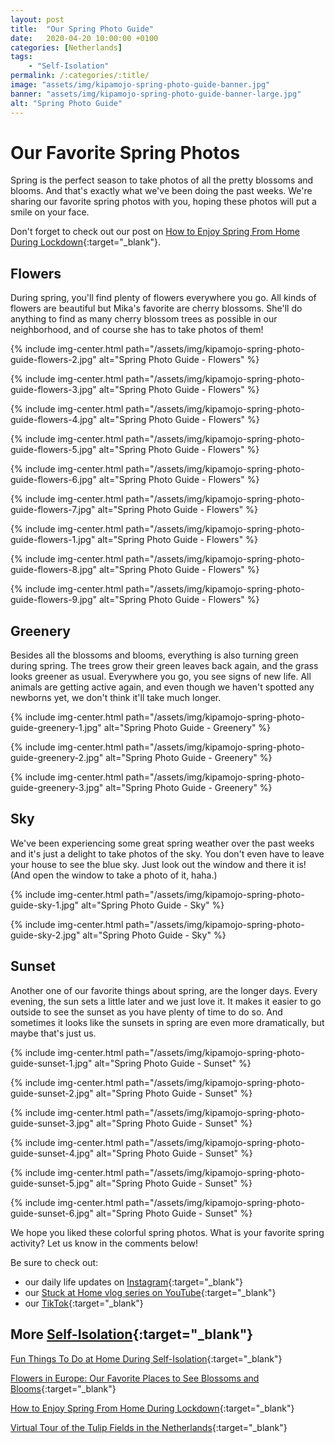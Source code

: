 ```yaml
---
layout: post
title:  "Our Spring Photo Guide"
date:   2020-04-20 10:00:00 +0100
categories: [Netherlands]
tags:
    - "Self-Isolation"
permalink: /:categories/:title/
image: "assets/img/kipamojo-spring-photo-guide-banner.jpg"
banner: "assets/img/kipamojo-spring-photo-guide-banner-large.jpg"
alt: "Spring Photo Guide"
---
```


# Our Favorite Spring Photos

Spring is the perfect season to take photos of all the pretty blossoms and blooms. And that's exactly what we've been doing the past weeks. We're sharing our favorite spring photos with you, hoping these photos will put a smile on your face. 

Don't forget to check out our post on [How to Enjoy Spring From Home During Lockdown][spring from home]{:target="_blank"}.

## Flowers

During spring, you'll find plenty of flowers everywhere you go. All kinds of flowers are beautiful but Mika's favorite are cherry blossoms. She'll do anything to find as many cherry blossom trees as possible in our neighborhood, and of course she has to take photos of them!  

{% include img-center.html path="/assets/img/kipamojo-spring-photo-guide-flowers-2.jpg" alt="Spring Photo Guide - Flowers" %}

{% include img-center.html path="/assets/img/kipamojo-spring-photo-guide-flowers-3.jpg" alt="Spring Photo Guide - Flowers" %}

{% include img-center.html path="/assets/img/kipamojo-spring-photo-guide-flowers-4.jpg" alt="Spring Photo Guide - Flowers" %}

{% include img-center.html path="/assets/img/kipamojo-spring-photo-guide-flowers-5.jpg" alt="Spring Photo Guide - Flowers" %}

{% include img-center.html path="/assets/img/kipamojo-spring-photo-guide-flowers-6.jpg" alt="Spring Photo Guide - Flowers" %}

{% include img-center.html path="/assets/img/kipamojo-spring-photo-guide-flowers-7.jpg" alt="Spring Photo Guide - Flowers" %}

{% include img-center.html path="/assets/img/kipamojo-spring-photo-guide-flowers-1.jpg" alt="Spring Photo Guide - Flowers" %}

{% include img-center.html path="/assets/img/kipamojo-spring-photo-guide-flowers-8.jpg" alt="Spring Photo Guide - Flowers" %} 

{% include img-center.html path="/assets/img/kipamojo-spring-photo-guide-flowers-9.jpg" alt="Spring Photo Guide - Flowers" %} 

## Greenery

Besides all the blossoms and blooms, everything is also turning green during spring. The trees grow their green leaves back again, and the grass looks greener as usual. Everywhere you go, you see signs of new life. All animals are getting active again, and even though we haven't spotted any newborns yet, we don't think it'll take much longer. 

{% include img-center.html path="/assets/img/kipamojo-spring-photo-guide-greenery-1.jpg" alt="Spring Photo Guide - Greenery" %} 

{% include img-center.html path="/assets/img/kipamojo-spring-photo-guide-greenery-2.jpg" alt="Spring Photo Guide - Greenery" %} 

{% include img-center.html path="/assets/img/kipamojo-spring-photo-guide-greenery-3.jpg" alt="Spring Photo Guide - Greenery" %} 

## Sky

We've been experiencing some great spring weather over the past weeks and it's just a delight to take photos of the sky. You don't even have to leave your house to see the blue sky. Just look out the window and there it is! (And open the window to take a photo of it, haha.)

{% include img-center.html path="/assets/img/kipamojo-spring-photo-guide-sky-1.jpg" alt="Spring Photo Guide - Sky" %} 

{% include img-center.html path="/assets/img/kipamojo-spring-photo-guide-sky-2.jpg" alt="Spring Photo Guide - Sky" %} 

## Sunset

Another one of our favorite things about spring, are the longer days. Every evening, the sun sets a little later and we just love it. It makes it easier to go outside to see the sunset as you have plenty of time to do so. And sometimes it looks like the sunsets in spring are even more dramatically, but maybe that's just us. 

{% include img-center.html path="/assets/img/kipamojo-spring-photo-guide-sunset-1.jpg" alt="Spring Photo Guide - Sunset" %} 

{% include img-center.html path="/assets/img/kipamojo-spring-photo-guide-sunset-2.jpg" alt="Spring Photo Guide - Sunset" %} 

{% include img-center.html path="/assets/img/kipamojo-spring-photo-guide-sunset-3.jpg" alt="Spring Photo Guide - Sunset" %} 

{% include img-center.html path="/assets/img/kipamojo-spring-photo-guide-sunset-4.jpg" alt="Spring Photo Guide - Sunset" %} 

{% include img-center.html path="/assets/img/kipamojo-spring-photo-guide-sunset-5.jpg" alt="Spring Photo Guide - Sunset" %} 

{% include img-center.html path="/assets/img/kipamojo-spring-photo-guide-sunset-6.jpg" alt="Spring Photo Guide - Sunset" %} 

We hope you liked these colorful spring photos. What is your favorite spring activity? Let us know in the comments below! 

Be sure to check out:
- our daily life updates on [Instagram][instagram]{:target="_blank"}
- our [Stuck at Home vlog series on YouTube][kipamojo youtube]{:target="_blank"}
- our [TikTok][kipamojo tiktok]{:target="_blank"}

## More [Self-Isolation][self-isolation]{:target="_blank"}

[Fun Things To Do at Home During Self-Isolation][things to do si]{:target="_blank"}

[Flowers in Europe: Our Favorite Places to See Blossoms and Blooms][flowers europe]{:target="_blank"}

[How to Enjoy Spring From Home During Lockdown][spring from home]{:target="_blank"}

[Virtual Tour of the Tulip Fields in the Netherlands][virtual tulips]{:target="_blank"}

[things to do si]: https://kipamojo.world/netherlands/Fun-Things-To-Do-at-Home-During-Self-Isolation/
[flowers europe]: https://kipamojo.world/europe/Flowers-in-Europe-Our-Favorite-Places-to-See-Blossoms-and-Blooms/ 
[spring from home]: https://kipamojo.world/netherlands/How-to-Enjoy-Spring-From-Home-During-Lockdown/ 
[self-isolation]: https://kipamojo.world/tags.html#self-isolation 
[instagram]: https://instagram.com/kipamojo 
[kipamojo youtube]: https://www.youtube.com/channel/UC1k4_eUajFuNQSgSf1MiFXg 
[kipamojo tiktok]: https://www.tiktok.com/@kipamojo 
[virtual tulips]: https://kipamojo.world/netherlands/Virtual-Tour-of-the-Tulip-Fields-in-the-Netherlands/
